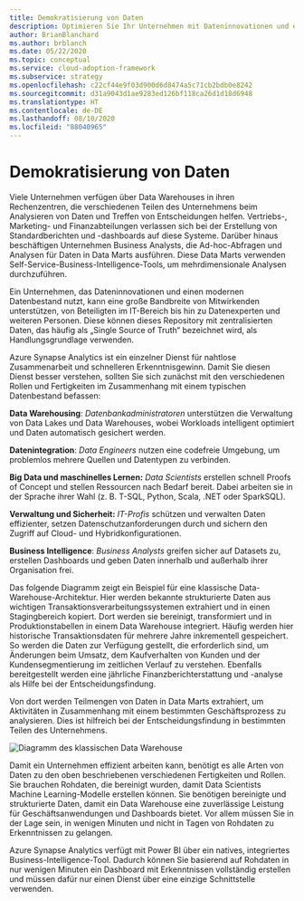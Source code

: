 ```yaml
---
title: Demokratisierung von Daten
description: Optimieren Sie Ihr Unternehmen mit Dateninnovationen und einem zentralen Datenrepository.
author: BrianBlanchard
ms.author: brblanch
ms.date: 05/22/2020
ms.topic: conceptual
ms.service: cloud-adoption-framework
ms.subservice: strategy
ms.openlocfilehash: c22cf44e9f03d900d6d8474a5c71cb2bdb0e8242
ms.sourcegitcommit: d31a9043d1ae9283ed126bf118ca26d1d18d6948
ms.translationtype: HT
ms.contentlocale: de-DE
ms.lasthandoff: 08/10/2020
ms.locfileid: "88040965"
---
```

# <a name="data-democratization"></a>Demokratisierung von Daten

Viele Unternehmen verfügen über Data Warehouses in ihren Rechenzentren, die verschiedenen Teilen des Unternehmens beim Analysieren von Daten und Treffen von Entscheidungen helfen. Vertriebs-, Marketing- und Finanzabteilungen verlassen sich bei der Erstellung von Standardberichten und -dashboards auf diese Systeme. Darüber hinaus beschäftigen Unternehmen Business Analysts, die Ad-hoc-Abfragen und Analysen für Daten in Data Marts ausführen. Diese Data Marts verwenden Self-Service-Business-Intelligence-Tools, um mehrdimensionale Analysen durchzuführen.

Ein Unternehmen, das Dateninnovationen und einen modernen Datenbestand nutzt, kann eine große Bandbreite von Mitwirkenden unterstützen, von Beteiligten im IT-Bereich bis hin zu Datenexperten und weiteren Personen. Diese können dieses Repository mit zentralisierten Daten, das häufig als „Single Source of Truth“ bezeichnet wird, als Handlungsgrundlage verwenden.

Azure Synapse Analytics ist ein einzelner Dienst für nahtlose Zusammenarbeit und schnelleren Erkenntnisgewinn. Damit Sie diesen Dienst besser verstehen, sollten Sie sich zunächst mit den verschiedenen Rollen und Fertigkeiten im Zusammenhang mit einem typischen Datenbestand befassen:

**Data Warehousing**: *Datenbankadministratoren* unterstützen die Verwaltung von Data Lakes und Data Warehouses, wobei Workloads intelligent optimiert und Daten automatisch gesichert werden.

**Datenintegration**: *Data Engineers* nutzen eine codefreie Umgebung, um problemlos mehrere Quellen und Datentypen zu verbinden.

**Big Data und maschinelles Lernen:** *Data Scientists* erstellen schnell Proofs of Concept und stellen Ressourcen nach Bedarf bereit. Dabei arbeiten sie in der Sprache ihrer Wahl (z. B. T-SQL, Python, Scala, .NET oder SparkSQL).

**Verwaltung und Sicherheit:** *IT-Profis* schützen und verwalten Daten effizienter, setzen Datenschutzanforderungen durch und sichern den Zugriff auf Cloud- und Hybridkonfigurationen.

**Business Intelligence**: *Business Analysts* greifen sicher auf Datasets zu, erstellen Dashboards und geben Daten innerhalb und außerhalb ihrer Organisation frei.

Das folgende Diagramm zeigt ein Beispiel für eine klassische Data-Warehouse-Architektur. Hier werden bekannte strukturierte Daten aus wichtigen Transaktionsverarbeitungssystemen extrahiert und in einen Stagingbereich kopiert. Dort werden sie bereinigt, transformiert und in Produktionstabellen in einem Data Warehouse integriert. Häufig werden hier historische Transaktionsdaten für mehrere Jahre inkrementell gespeichert. So werden die Daten zur Verfügung gestellt, die erforderlich sind, um Änderungen beim Umsatz, dem Kaufverhalten von Kunden und der Kundensegmentierung im zeitlichen Verlauf zu verstehen. Ebenfalls bereitgestellt werden eine jährliche Finanzberichterstattung und -analyse als Hilfe bei der Entscheidungsfindung.

Von dort werden Teilmengen von Daten in Data Marts extrahiert, um Aktivitäten in Zusammenhang mit einem bestimmten Geschäftsprozess zu analysieren. Dies ist hilfreich bei der Entscheidungsfindung in bestimmten Teilen des Unternehmens.

![Diagramm des klassischen Data Warehouse](../../_images/analytics/the-classic-data-warehouse.png)

Damit ein Unternehmen effizient arbeiten kann, benötigt es alle Arten von Daten zu den oben beschriebenen verschiedenen Fertigkeiten und Rollen. Sie brauchen Rohdaten, die bereinigt wurden, damit Data Scientists Machine Learning-Modelle erstellen können. Sie benötigen bereinigte und strukturierte Daten, damit ein Data Warehouse eine zuverlässige Leistung für Geschäftsanwendungen und Dashboards bietet. Vor allem müssen Sie in der Lage sein, in wenigen Minuten und nicht in Tagen von Rohdaten zu Erkenntnissen zu gelangen.

Azure Synapse Analytics verfügt mit Power BI über ein natives, integriertes Business-Intelligence-Tool. Dadurch können Sie basierend auf Rohdaten in nur wenigen Minuten ein Dashboard mit Erkenntnissen vollständig erstellen und müssen dafür nur einen Dienst über eine einzige Schnittstelle verwenden.

